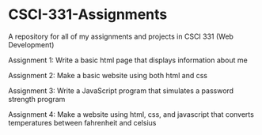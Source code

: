 # CSCI-331-Assignments
A repository for all of my assignments and projects in CSCI 331 (Web Development)

Assignment 1: Write a basic html page that displays information about me

Assignment 2: Make a basic website using both html and css

Assignment 3: Write a JavaScript program that simulates a password strength program

Assignment 4: Make a website using html, css, and javascript that converts temperatures between fahrenheit and celsius
